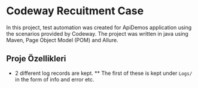 # Codeway Recuitment Case

In this project, test automation was created for ApiDemos application using the scenarios provided by Codeway. The project was written in java using Maven, Page Object Model (POM) and Allure.


## Proje Özellikleri

* 2 different log records are kept.
** The first of these is kept under `Logs/` in the form of info and error etc.
